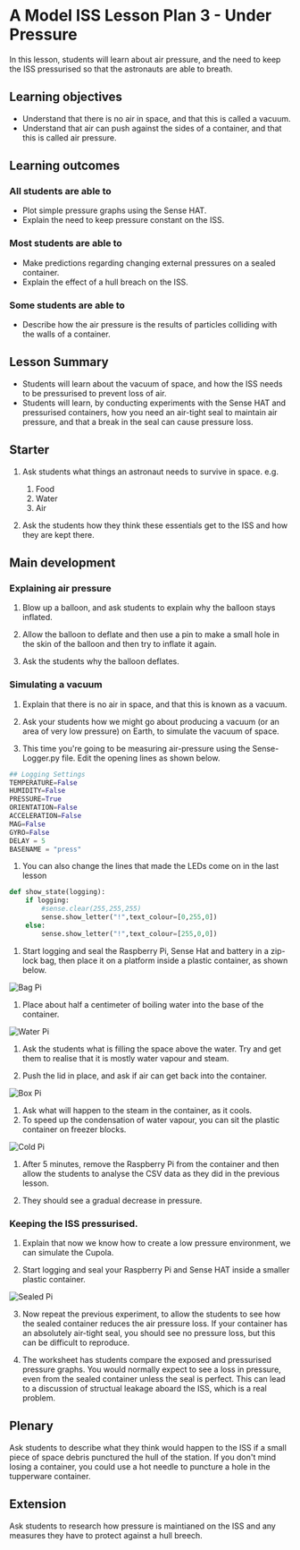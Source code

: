 # A Model ISS Lesson Plan 3 - Under Pressure

In this lesson, students will learn about air pressure, and the need to keep the ISS pressurised so that the astronauts are able to breath.

## Learning objectives

- Understand that there is no air in space, and that this is called a vacuum.
- Understand that air can push against the sides of a container, and that this is called air pressure.

## Learning outcomes

### All students are able to

- Plot simple pressure graphs using the Sense HAT.
- Explain the need to keep pressure constant on the ISS.

### Most students are able to

- Make predictions regarding changing external pressures on a sealed container.
- Explain the effect of a hull breach on the ISS.

### Some students are able to

- Describe how the air pressure is the results of particles colliding with the walls of a container.

## Lesson Summary

- Students will learn about the vacuum of space, and how the ISS needs to be pressurised to prevent loss of air.
- Students will learn, by conducting experiments with the Sense HAT and pressurised containers, how you need an air-tight seal to maintain air pressure, and that a break in the seal can cause pressure loss.

## Starter

1. Ask students what things an astronaut needs to survive in space. e.g.
    1. Food
    1. Water
    1. Air

1. Ask the students how they think these essentials get to the ISS and how they are kept there.

## Main development

### Explaining air pressure

1. Blow up a balloon, and ask students to explain why the balloon stays inflated. 

1. Allow the balloon to deflate and then use a pin to make a small hole in the skin of the balloon and then try to inflate it again.

1. Ask the students why the balloon deflates.

### Simulating a vacuum

1. Explain that there is no air in space, and that this is known as a vacuum.

1. Ask your students how we might go about producing a vacuum (or an area of very low pressure) on Earth, to simulate the vacuum of space.

1. This time you're going to be measuring air-pressure using the Sense-Logger.py file. Edit the opening lines as shown below.

```python
## Logging Settings
TEMPERATURE=False
HUMIDITY=False
PRESSURE=True
ORIENTATION=False
ACCELERATION=False
MAG=False
GYRO=False
DELAY = 5
BASENAME = "press"
```
1. You can also change the lines that made the LEDs come on in the last lesson

```python
def show_state(logging):
	if logging:
		#sense.clear(255,255,255)
		sense.show_letter("!",text_colour=[0,255,0])
	else:
		sense.show_letter("!",text_colour=[255,0,0])
```

1. Start logging and seal the Raspberry Pi, Sense Hat and battery in a zip-lock bag, then place it on a platform inside a plastic container, as shown below.

![Bag Pi](images/bap-pi.jpg)

1. Place about half a centimeter of boiling water into the base of the container.

![Water Pi](images/water-pi.jpg)

1. Ask the students what is filling the space above the water. Try and get them to realise that it is mostly water vapour and steam.

1. Push the lid in place, and ask if air can get back into the container.

![Box Pi](images/box-pi.jpg)

1. Ask what will happen to the steam in the container, as it cools.
1. To speed up the condensation of water vapour, you can sit the plastic container on freezer blocks.

![Cold Pi](images/cold-pi.jpg)

1. After 5 minutes, remove the Raspberry Pi from the container and then allow the students to analyse the CSV data as they did in the previous lesson.

1. They should see a gradual decrease in pressure.

### Keeping the ISS pressurised.

1. Explain that now we know how to create a low pressure environment, we can
simulate the Cupola.

2. Start logging and seal your Raspberry Pi and Sense HAT inside a smaller plastic container.

![Sealed Pi](images/sealed-pi.jpg)

3. Now repeat the previous experiment, to allow the students to see how the sealed container reduces the air pressure loss. If your container has an absolutely air-tight seal, you should see no pressure loss, but this can be difficult to reproduce.

4. The worksheet has students compare the exposed and pressurised pressure graphs. You would normally expect to see a loss in pressure, even from the sealed container unless the seal is perfect. This can lead to a discussion of structual leakage aboard the ISS, which is a real problem.

## Plenary

Ask students to describe what they think would happen to the ISS if a small piece of space debris punctured the hull of the station. If you don't mind losing a container, you could use a hot needle to puncture a hole in the tupperware container.

## Extension

Ask students to research how pressure is maintianed on the ISS and any measures they have to protect against a hull breech. 
